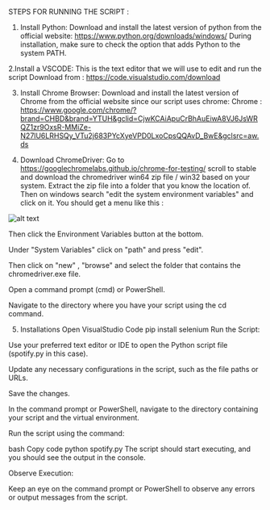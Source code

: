 STEPS FOR RUNNING THE SCRIPT : 

1. Install Python:
Download and install the latest version of python from the official website: https://www.python.org/downloads/windows/
During installation, make sure to check the option that adds Python to the system PATH.

2.Install a VSCODE:
This is the text editor that we will use to edit and run the script
Download from : https://code.visualstudio.com/download

3. Install Chrome Browser:
Download and install the latest version of Chrome from the official website since our script uses chrome: 
Chrome : https://www.google.com/chrome/?brand=CHBD&brand=YTUH&gclid=CjwKCAiApuCrBhAuEiwA8VJ6JsWRQZ1zr9OxsR-MMiZe-N27lU6LRHSQy_VTu2j683PYcXyeVPD0LxoCpsQQAvD_BwE&gclsrc=aw.ds

4. Download ChromeDriver:
Go to https://googlechromelabs.github.io/chrome-for-testing/ scroll to stable and download the chromedriver win64 zip file / win32 based on your system.
Extract the zip file into a folder that you know the location of.
Then on windows search "edit the system environment variables" and click on it.
You should get a menu like this : 

![alt text](https://www.google.com/url?sa=i&url=https%3A%2F%2Fwww.imatest.com%2Fsupport%2Fdocs%2F23-2%2Fediting-system-environment-variables%2F&psig=AOvVaw1mgNn-8_7_dfWLBbnDtF8_&ust=1702474717582000&source=images&cd=vfe&opi=89978449&ved=0CBIQjRxqFwoTCJDxg9mCioMDFQAAAAAdAAAAABAD)

Then click the Environment Variables button at the bottom.

Under "System Variables" click on "path" and press "edit".

Then click on "new" , "browse" and select the folder that contains the chromedriver.exe file.

Open a command prompt (cmd) or PowerShell.

Navigate to the directory where you have your script using the cd command.

5. Installations
Open VisualStudio Code
pip install selenium
Run the Script:

Use your preferred text editor or IDE to open the Python script file (spotify.py in this case).

Update any necessary configurations in the script, such as the file paths or URLs.

Save the changes.

In the command prompt or PowerShell, navigate to the directory containing your script and the virtual environment.

Run the script using the command:

bash
Copy code
python spotify.py
The script should start executing, and you should see the output in the console.

Observe Execution:

Keep an eye on the command prompt or PowerShell to observe any errors or output messages from the script.
